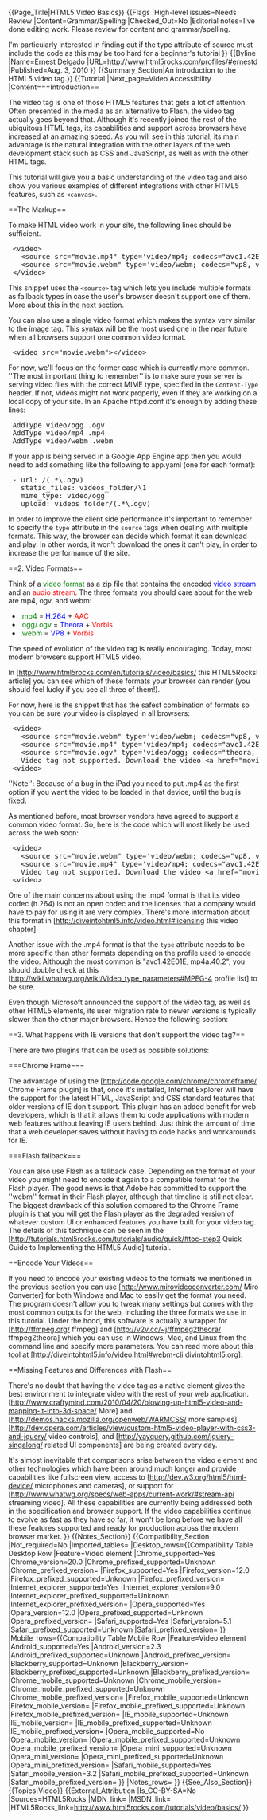{{Page_Title|HTML5 Video Basics}}
{{Flags
|High-level issues=Needs Review
|Content=Grammar/Spelling
|Checked_Out=No
|Editorial notes=I've done editing work. Please review for content and grammar/spelling. 

I'm particularly interested in finding out if the type attribute of source must include the code as this may be too hard for a beginner's tutorial
}}
{{Byline
|Name=Ernest Delgado
|URL=http://www.html5rocks.com/profiles/#ernestd
|Published=Aug. 3, 2010
}}
{{Summary_Section|An introduction to the HTML5 video tag.}}
{{Tutorial
|Next_page=Video Accessibility
|Content===Introduction==

The video tag is one of those HTML5 features that gets a lot of attention. Often presented in the media as an alternative to Flash, the video tag actually goes beyond that. Although it's recently joined the rest of the ubiquitous HTML tags, its capabilities and support across browsers have increased at an amazing speed. As you will see in this tutorial, its main advantage is the natural integration with the other layers of the web development stack such as CSS and JavaScript, as well as with the other HTML tags.

This tutorial will give you a basic understanding of the video tag and also show you various examples of different integrations with other HTML5 features, such as <code>&lt;canvas&gt;</code>.

==The Markup==

To make HTML video work in your site, the following lines should be sufficient.

<pre>
 &lt;video&gt;
   &lt;source src="movie.mp4" type='video/mp4; codecs="avc1.42E01E, mp4a.40.2"' /&gt;
   &lt;source src="movie.webm" type='video/webm; codecs="vp8, vorbis"' /&gt;
 &lt;/video&gt;
</pre>

This snippet uses the <code>&lt;source&gt;</code> tag which lets you include multiple formats as fallback types in case the user's browser doesn't support one of them. More about this in the next section.

You can also use a single video format which makes the syntax very similar to the image tag. This syntax will be the most used one in the near future when all browsers support one common video format.

<pre>
 &lt;video src="movie.webm"&gt;&lt;/video&gt;
</pre>

For now, we'll focus on the former case which is currently more common. ''The most important thing to remember'' is to make sure your server is serving video files with the correct MIME type, specified in the <code>Content-Type</code> header. If not, videos might not work properly, even if they are working on a local copy of your site. In an Apache httpd.conf it's enough by adding these lines:

<pre>
 AddType video/ogg .ogv
 AddType video/mp4 .mp4
 AddType video/webm .webm
</pre>

If your app is being served in a Google App Engine app then you would need to add something like the following to app.yaml (one for each format):

<pre>
 - url: /(.*\.ogv)
   static_files: videos_folder/\1
   mime_type: video/ogg
   upload: videos_folder/(.*\.ogv)
</pre>

In order to improve the client side performance it's important to remember to specify the <code>type</code> attribute in the <code>source</code> tags when dealing with multiple formats. This way, the browser can decide which format it can download and play. In other words, it won't download the ones it can't play, in order to increase the performance of the site.

==2. Video Formats==

Think of a <span style="color:green">video format</span> as a zip file that contains the encoded <span style="color:blue">video stream</span> and an <span style="color:red">audio stream</span>. The three formats you should care about for the web are mp4, ogv, and webm:

* <span style="color:green">.mp4</span> = <span style="color:blue">H.264</span> + <span style="color:red">AAC</span>
* <span style="color:green">.ogg/.ogv</span> = <span style="color:blue">Theora</span> + <span style="color:red">Vorbis</span>
* <span style="color:green">.webm</span> = <span style="color:blue">VP8</span> + <span style="color:red">Vorbis</span>

The speed of evolution of the video tag is really encouraging. Today, most modern browsers support HTML5 video.

In [http://www.html5rocks.com/en/tutorials/video/basics/ this HTML5Rocks! article] you can see which of these formats your browser can render (you should feel lucky if you see all three of them!).

For now, here is the snippet that has the safest combination of formats so you can be sure your video is displayed in all browsers:

<pre>
 &lt;video&gt;
   &lt;source src="movie.webm" type='video/webm; codecs="vp8, vorbis"' /&gt;
   &lt;source src="movie.mp4" type='video/mp4; codecs="avc1.42E01E, mp4a.40.2"' /&gt;
   &lt;source src="movie.ogv" type='video/ogg; codecs="theora, vorbis"' /&gt;
   Video tag not supported. Download the video &lt;a href="movie.webm"&gt;here&lt;/a&gt;.
 &lt;video&gt;
</pre>

''Note'': Because of a bug in the iPad you need to put .mp4 as the first option if you want the video to be loaded in that device, until the bug is fixed.

As mentioned before, most browser vendors have agreed to support a common video format. So, here is the code which will most likely be used across the web soon:

<pre>
 &lt;video&gt;
   &lt;source src="movie.webm" type='video/webm; codecs="vp8, vorbis"' /&gt;
   &lt;source src="movie.mp4" type='video/mp4; codecs="avc1.42E01E, mp4a.40.2"' /&gt;
   Video tag not supported. Download the video &lt;a href="movie.webm"&gt;here&lt;/a&gt;.
 &lt;video&gt;
</pre>

One of the main concerns about using the .mp4 format is that its video codec (h.264) is not an open codec and the licenses that a company would have to pay for using it are very complex. There's more information about this format in [http://diveintohtml5.info/video.html#licensing this video chapter].

Another issue with the .mp4 format is that the <code>type</code> attribute needs to be more specific than other formats depending on the profile used to encode the video. Although the most common is "avc1.42E01E, mp4a.40.2", you should double check at this [http://wiki.whatwg.org/wiki/Video_type_parameters#MPEG-4 profile list] to be sure.

Even though Microsoft announced the support of the video tag, as well as other HTML5 elements, its user migration rate to newer versions is typically slower than the other major browsers. Hence the following section:

==3. What happens with IE versions that don't support the video tag?==

There are two plugins that can be used as possible solutions:

===Chrome Frame===

The advantage of using the [http://code.google.com/chrome/chromeframe/ Chrome Frame plugin] is that, once it's installed, Internet Explorer will have the support for the latest HTML, JavaScript and CSS standard features that older versions of IE don't support. This plugin has an added benefit for web developers, which is that it allows them to code applications with modern web features without leaving IE users behind. Just think the amount of time that a web developer saves without having to code hacks and workarounds for IE.

===Flash fallback===

You can also use Flash as a fallback case. Depending on the format of your video you might need to encode it again to a compatible format for the Flash player. The good news is that Adobe has committed to support the ''webm'' format in their Flash player, although that timeline is still not clear. The biggest drawback of this solution compared to the Chrome Frame plugin is that you will get the Flash player as the degraded version of whatever custom UI or enhanced features you have built for your video tag. The details of this technique can be seen in the [http://tutorials.html5rocks.com/tutorials/audio/quick/#toc-step3 Quick Guide to Implementing the HTML5 Audio] tutorial.

==Encode Your Videos==

If you need to encode your existing videos to the formats we mentioned in the previous section you can use [http://www.mirovideoconverter.com/ Miro Converter] for both Windows and Mac to easily get the format you need. The program doesn't allow you to tweak many settings but comes with the most common outputs for the web, including the three formats we use in this tutorial. Under the hood, this software is actually a wrapper for [http://ffmpeg.org/ ffmpeg] and [http://v2v.cc/~j/ffmpeg2theora/ ffmpeg2theora] which you can use in Windows, Mac, and Linux from the command line and specify more parameters. You can read more about this tool at [http://diveintohtml5.info/video.html#webm-cli divintohtml5.org].


==Missing Features and Differences with Flash==

There's no doubt that having the video tag as a native element gives the best environment to integrate video with the rest of your web application. [http://www.craftymind.com/2010/04/20/blowing-up-html5-video-and-mapping-it-into-3d-space/ More] and [http://demos.hacks.mozilla.org/openweb/WARMCSS/ more samples], [http://dev.opera.com/articles/view/custom-html5-video-player-with-css3-and-jquery/ video controls], and [http://yayquery.github.com/jquery-singalong/ related UI components] are being created every day.

It's almost inevitable that comparisons arise between the video element and other technologies which have been around much longer and provide capabilities like fullscreen view, access to [http://dev.w3.org/html5/html-device/ microphones and cameras], or support for [http://www.whatwg.org/specs/web-apps/current-work/#stream-api streaming video]. All these capabilities are currently being addressed both in the specification and browser support. If the video capabilities continue to evolve as fast as they have so far, it won't be long before we have all these features supported and ready for production across the modern browser market.
}}
{{Notes_Section}}
{{Compatibility_Section
|Not_required=No
|Imported_tables=
|Desktop_rows={{Compatibility Table Desktop Row
|Feature=Video element
|Chrome_supported=Yes
|Chrome_version=20.0
|Chrome_prefixed_supported=Unknown
|Chrome_prefixed_version=
|Firefox_supported=Yes
|Firefox_version=12.0
|Firefox_prefixed_supported=Unknown
|Firefox_prefixed_version=
|Internet_explorer_supported=Yes
|Internet_explorer_version=9.0
|Internet_explorer_prefixed_supported=Unknown
|Internet_explorer_prefixed_version=
|Opera_supported=Yes
|Opera_version=12.0
|Opera_prefixed_supported=Unknown
|Opera_prefixed_version=
|Safari_supported=Yes
|Safari_version=5.1
|Safari_prefixed_supported=Unknown
|Safari_prefixed_version=
}}
|Mobile_rows={{Compatibility Table Mobile Row
|Feature=Video element
|Android_supported=Yes
|Android_version=2.3
|Android_prefixed_supported=Unknown
|Android_prefixed_version=
|Blackberry_supported=Unknown
|Blackberry_version=
|Blackberry_prefixed_supported=Unknown
|Blackberry_prefixed_version=
|Chrome_mobile_supported=Unknown
|Chrome_mobile_version=
|Chrome_mobile_prefixed_supported=Unknown
|Chrome_mobile_prefixed_version=
|Firefox_mobile_supported=Unknown
|Firefox_mobile_version=
|Firefox_mobile_prefixed_supported=Unknown
|Firefox_mobile_prefixed_version=
|IE_mobile_supported=Unknown
|IE_mobile_version=
|IE_mobile_prefixed_supported=Unknown
|IE_mobile_prefixed_version=
|Opera_mobile_supported=No
|Opera_mobile_version=
|Opera_mobile_prefixed_supported=Unknown
|Opera_mobile_prefixed_version=
|Opera_mini_supported=Unknown
|Opera_mini_version=
|Opera_mini_prefixed_supported=Unknown
|Opera_mini_prefixed_version=
|Safari_mobile_supported=Yes
|Safari_mobile_version=3.2
|Safari_mobile_prefixed_supported=Unknown
|Safari_mobile_prefixed_version=
}}
|Notes_rows=
}}
{{See_Also_Section}}
{{Topics|Video}}
{{External_Attribution
|Is_CC-BY-SA=No
|Sources=HTML5Rocks
|MDN_link=
|MSDN_link=
|HTML5Rocks_link=http://www.html5rocks.com/tutorials/video/basics/
}}